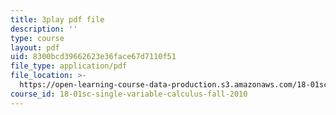 ```yaml
---
title: 3play pdf file
description: ''
type: course
layout: pdf
uid: 8300bcd39662623e36face67d7110f51
file_type: application/pdf
file_location: >-
  https://open-learning-course-data-production.s3.amazonaws.com/18-01sc-single-variable-calculus-fall-2010/8300bcd39662623e36face67d7110f51_Bv9kVDcj7yo.pdf
course_id: 18-01sc-single-variable-calculus-fall-2010
---
```

